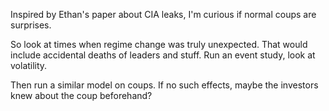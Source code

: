Inspired by Ethan's paper about CIA leaks, I'm curious if normal coups are surprises.

So look at times when regime change was truly unexpected. That would include accidental deaths of leaders and stuff. Run an event study, look at volatility.

Then run a similar model on coups. If no such effects, maybe the investors knew about the coup beforehand?


